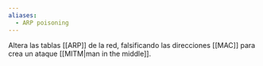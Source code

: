 ```yaml
---
aliases:
  - ARP poisoning
---
```

Altera las tablas [[ARP]] de la red, falsificando las direcciones [[MAC]] para crea un ataque [[MITM|man in the middle]].